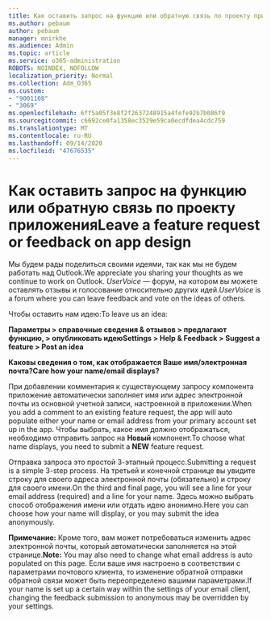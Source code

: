```yaml
---
title: Как оставить запрос на функцию или обратную связь по проекту приложения
ms.author: pebaum
author: pebaum
manager: mnirkhe
ms.audience: Admin
ms.topic: article
ms.service: o365-administration
ROBOTS: NOINDEX, NOFOLLOW
localization_priority: Normal
ms.collection: Adm_O365
ms.custom:
- "9001108"
- "3069"
ms.openlocfilehash: 6ff5a05f3e8f2f2637248915a4fefe92b7b086f9
ms.sourcegitcommit: c6692ce0fa1358ec3529e59ca0ecdfdea4cdc759
ms.translationtype: MT
ms.contentlocale: ru-RU
ms.lasthandoff: 09/14/2020
ms.locfileid: "47676535"
---
```

# <a name="leave-a-feature-request-or-feedback-on-app-design"></a><span data-ttu-id="d3e5a-102">Как оставить запрос на функцию или обратную связь по проекту приложения</span><span class="sxs-lookup"><span data-stu-id="d3e5a-102">Leave a feature request or feedback on app design</span></span>

<span data-ttu-id="d3e5a-103">Мы будем рады поделиться своими идеями, так как мы не будем работать над Outlook.</span><span class="sxs-lookup"><span data-stu-id="d3e5a-103">We appreciate you sharing your thoughts as we continue to work on Outlook.</span></span> <span data-ttu-id="d3e5a-104">*UserVoice* — форум, на котором вы можете оставлять отзывы и голосование относительно других идей.</span><span class="sxs-lookup"><span data-stu-id="d3e5a-104">*UserVoice* is a forum where you can leave feedback and vote on the ideas of others.</span></span>  

<span data-ttu-id="d3e5a-105">Чтобы оставить нам идею:</span><span class="sxs-lookup"><span data-stu-id="d3e5a-105">To leave us an idea:</span></span> 

<span data-ttu-id="d3e5a-106">**Параметры > справочные сведения & отзывов > предлагают функцию, > опубликовать идею**</span><span class="sxs-lookup"><span data-stu-id="d3e5a-106">**Settings > Help & Feedback > Suggest a feature > Post an idea**</span></span> 

<span data-ttu-id="d3e5a-107">**Каковы сведения о том, как отображается Ваше имя/электронная почта?**</span><span class="sxs-lookup"><span data-stu-id="d3e5a-107">**Care how your name/email displays?**</span></span>

<span data-ttu-id="d3e5a-108">При добавлении комментария к существующему запросу компонента приложение автоматически заполняет имя или адрес электронной почты из основной учетной записи, настроенной в приложении.</span><span class="sxs-lookup"><span data-stu-id="d3e5a-108">When you add a comment to an existing feature request, the app will auto populate either your name or email address from your primary account set up in the app.</span></span> <span data-ttu-id="d3e5a-109">Чтобы выбрать, какое имя должно отображаться, необходимо отправить запрос на **Новый** компонент.</span><span class="sxs-lookup"><span data-stu-id="d3e5a-109">To choose what name displays, you need to submit a **NEW** feature request.</span></span> 

<span data-ttu-id="d3e5a-110">Отправка запроса это простой 3-этапный процесс.</span><span class="sxs-lookup"><span data-stu-id="d3e5a-110">Submitting a request is a simple 3-step process.</span></span> <span data-ttu-id="d3e5a-111">На третьей и конечной странице вы увидите строку для своего адреса электронной почты (обязательно) и строку для своего имени.</span><span class="sxs-lookup"><span data-stu-id="d3e5a-111">On the third and final page, you will see a line for your email address (required) and a line for your name.</span></span> <span data-ttu-id="d3e5a-112">Здесь можно выбрать способ отображения имени или отдать идею анонимно.</span><span class="sxs-lookup"><span data-stu-id="d3e5a-112">Here you can choose how your name will display, or you may submit the idea anonymously.</span></span> 

<span data-ttu-id="d3e5a-113">**Примечание:** Кроме того, вам может потребоваться изменить адрес электронной почты, который автоматически заполняется на этой странице.</span><span class="sxs-lookup"><span data-stu-id="d3e5a-113">**Note:** You may also need to change what email address is auto populated on this page.</span></span> <span data-ttu-id="d3e5a-114">Если ваше имя настроено в соответствии с параметрами почтового клиента, то изменение обратной отправки обратной связи может быть переопределено вашими параметрами.</span><span class="sxs-lookup"><span data-stu-id="d3e5a-114">If your name is set up a certain way within the settings of your email client, changing the feedback submission to anonymous may be overridden by your settings.</span></span> 

